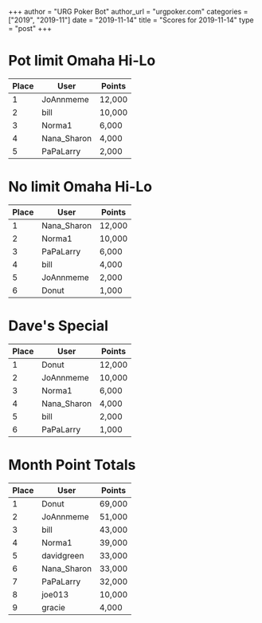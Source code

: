+++
author = "URG Poker Bot"
author_url = "urgpoker.com"
categories = ["2019", "2019-11"]
date = "2019-11-14"
title = "Scores for 2019-11-14"
type = "post"
+++
# Pot limit Omaha Hi-Lo

| Place | User | Points |
|-------|------|--------|
| 1 | JoAnnmeme | 12,000 |
| 2 | bill | 10,000 |
| 3 | Norma1 | 6,000 |
| 4 | Nana_Sharon | 4,000 |
| 5 | PaPaLarry | 2,000 |

# No limit Omaha Hi-Lo

| Place | User | Points |
|-------|------|--------|
| 1 | Nana_Sharon | 12,000 |
| 2 | Norma1 | 10,000 |
| 3 | PaPaLarry | 6,000 |
| 4 | bill | 4,000 |
| 5 | JoAnnmeme | 2,000 |
| 6 | Donut | 1,000 |

# Dave's Special

| Place | User | Points |
|-------|------|--------|
| 1 | Donut | 12,000 |
| 2 | JoAnnmeme | 10,000 |
| 3 | Norma1 | 6,000 |
| 4 | Nana_Sharon | 4,000 |
| 5 | bill | 2,000 |
| 6 | PaPaLarry | 1,000 |

# Month Point Totals

| Place | User | Points |
|-------|------|--------|
| 1 | Donut | 69,000 |
| 2 | JoAnnmeme | 51,000 |
| 3 | bill | 43,000 |
| 4 | Norma1 | 39,000 |
| 5 | davidgreen | 33,000 |
| 6 | Nana_Sharon | 33,000 |
| 7 | PaPaLarry | 32,000 |
| 8 | joe013 | 10,000 |
| 9 | gracie | 4,000 |
